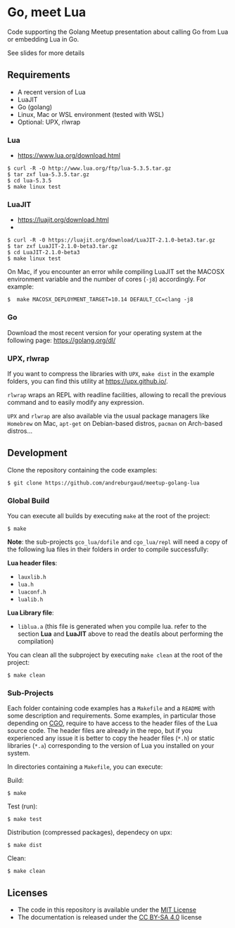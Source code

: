 # Go, meet Lua

Code supporting the Golang Meetup presentation about calling Go from Lua or embedding Lua in Go.

See slides for more details

## Requirements

* A recent version of Lua
* LuaJIT
* Go (golang)
* Linux, Mac or WSL environment (tested with WSL)
* Optional: UPX, rlwrap

### Lua

* https://www.lua.org/download.html

```
$ curl -R -O http://www.lua.org/ftp/lua-5.3.5.tar.gz
$ tar zxf lua-5.3.5.tar.gz
$ cd lua-5.3.5
$ make linux test
```

### LuaJIT

* https://luajit.org/download.html
*

```
$ curl -R -0 https://luajit.org/download/LuaJIT-2.1.0-beta3.tar.gz
$ tar zxf LuaJIT-2.1.0-beta3.tar.gz
$ cd LuaJIT-2.1.0-beta3
$ make linux test
```

On Mac, if you encounter an error while compiling LuaJIT set the MACOSX environment variable and the number of cores (`-j8`) accordingly. For example:

```
$  make MACOSX_DEPLOYMENT_TARGET=10.14 DEFAULT_CC=clang -j8
```

### Go

Download the most recent version for your operating system at the following page: https://golang.org/dl/

### UPX, rlwrap

If you want to compress the libraries with `UPX`, `make dist` in the example folders, you can find this utility at https://upx.github.io/.

`rlwrap` wraps an REPL with readline facilities, allowing to recall the previous command and to easily modify any expression.

`UPX` and `rlwrap` are also available via the usual package managers like `Homebrew` on Mac, `apt-get` on Debian-based distros, `pacman` on Arch-based distros...

## Development

Clone the repository containing the code examples:

```
$ git clone https://github.com/andreburgaud/meetup-golang-lua
```

### Global Build

You can execute all builds by executing `make` at the root of the project:

```
$ make
```

**Note**: the sub-projects `gco_lua/dofile` and `cgo_lua/repl` will need a copy of the following lua files in their folders in order to compile successfully:

**Lua header files**:

* `lauxlib.h`
* `lua.h`
* `luaconf.h`
* `lualib.h`

**Lua Library file**:

* `liblua.a` (this file is generated when you compile lua. refer to the section **Lua** and **LuaJIT** above to read the deatils about performing the compilation)

You can clean all the subproject by executing `make clean` at the root of the project:

```
$ make clean
```

### Sub-Projects

Each folder containing code examples has a `Makefile` and a `README` with some description and requirements. Some examples, in particular those depending on [CGO](https://golang.org/cmd/cgo/), require to have access to the header files of the Lua source code. The header files are already in the repo, but if you experienced any issue it is better to copy the header files (`*.h`) or static libraries (`*.a`) corresponding to the version of Lua you installed on your system.

In directories containing a `Makefile`, you can execute:

Build:

```
$ make
```

Test (run):

```
$ make test
```

Distribution (compressed packages), dependecy on upx:

```
$ make dist
```

Clean:

```
$ make clean
```

## Licenses

* The code in this repository is available under the [MIT License](LICENSE.md)
* The documentation is released under the [CC BY-SA 4.0](https://creativecommons.org/licenses/by-sa/4.0/) license
